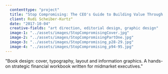 ```yaml
---
  contenttype: "project"
  title: "Stop Compromising: The CEO's Guide to Building Value Through Smarter Finance"
  client: Rudi Scheiber-Kurtz"
  date: "2017-10-04"
  creative-fields: "art direction, editorial design, graphic design"
  image-1: "../assets/images/StopCompromisingCover.jpg"
  image-2: "../assets/images/StopCompromisingPartOne.jpg"
  image-3: "../assets/images/StopCompromising_p28-29.jpg"
  image-4: "../assets/images/StopCompromising_p94-95.jpg"
---
```


<p className=copy_A>"Book design: cover, typography, layout and information graphics. A hands-on strategic financial workbook written for midmarket executives."</p>
<p className=copy_B></p>
<p className=copy_C></p>
<p className=copy_D></p>
